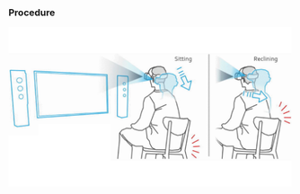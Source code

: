 ### Procedure

![Head Mounted Display Setup](./images/VR-Headast-in-Sitting-and-moving-Position.jpg)